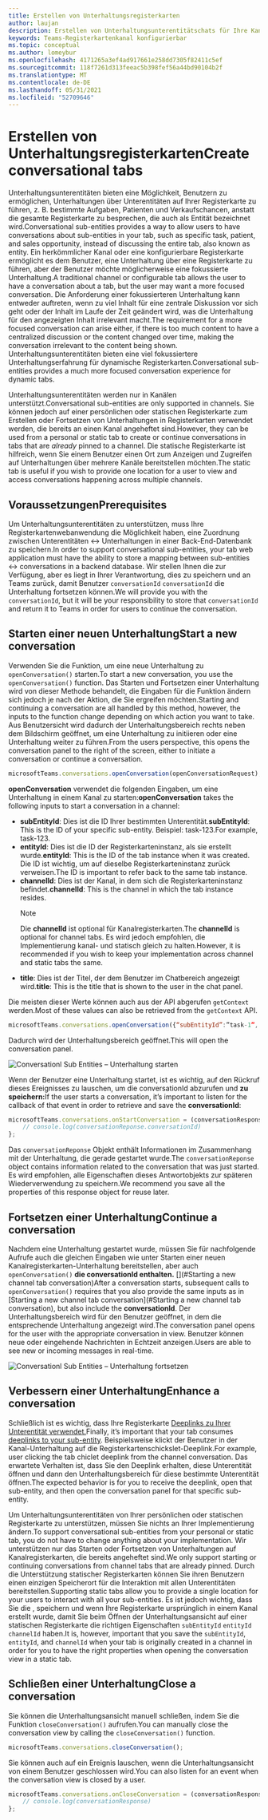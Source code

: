 ```yaml
---
title: Erstellen von Unterhaltungsregisterkarten
author: laujan
description: Erstellen von Unterhaltungsunterentitätschats für Ihre Kanalregisterkarten
keywords: Teams-Registerkartenkanal konfigurierbar
ms.topic: conceptual
ms.author: lomeybur
ms.openlocfilehash: 4171265a3ef4ad917661e258dd7305f82411c5ef
ms.sourcegitcommit: 118f7261d313feeac5b398fef56a44bd90104b2f
ms.translationtype: MT
ms.contentlocale: de-DE
ms.lasthandoff: 05/31/2021
ms.locfileid: "52709646"
---
```

# <a name="create-conversational-tabs"></a><span data-ttu-id="fbb17-104">Erstellen von Unterhaltungsregisterkarten</span><span class="sxs-lookup"><span data-stu-id="fbb17-104">Create conversational tabs</span></span>

<span data-ttu-id="fbb17-105">Unterhaltungsunterentitäten bieten eine Möglichkeit, Benutzern zu ermöglichen, Unterhaltungen über Unterentitäten auf Ihrer Registerkarte zu führen, z. B. bestimmte Aufgaben, Patienten und Verkaufschancen, anstatt die gesamte Registerkarte zu besprechen, die auch als Entität bezeichnet wird.</span><span class="sxs-lookup"><span data-stu-id="fbb17-105">Conversational sub-entities provides a way to allow users to have conversations about sub-entities in your tab, such as specific task, patient, and sales opportunity, instead of discussing the entire tab, also known as entity.</span></span> <span data-ttu-id="fbb17-106">Ein herkömmlicher Kanal oder eine konfigurierbare Registerkarte ermöglicht es dem Benutzer, eine Unterhaltung über eine Registerkarte zu führen, aber der Benutzer möchte möglicherweise eine fokussierte Unterhaltung.</span><span class="sxs-lookup"><span data-stu-id="fbb17-106">A traditional channel or configurable tab allows the user to have a conversation about a tab, but the user may want a more focused conversation.</span></span> <span data-ttu-id="fbb17-107">Die Anforderung einer fokussierteren Unterhaltung kann entweder auftreten, wenn zu viel Inhalt für eine zentrale Diskussion vor sich geht oder der Inhalt im Laufe der Zeit geändert wird, was die Unterhaltung für den angezeigten Inhalt irrelevant macht.</span><span class="sxs-lookup"><span data-stu-id="fbb17-107">The requirement for a more focused conversation can arise either, if there is too much content to have a centralized discussion or the content changed over time, making the conversation irrelevant to the content being shown.</span></span> <span data-ttu-id="fbb17-108">Unterhaltungsunterentitäten bieten eine viel fokussiertere Unterhaltungserfahrung für dynamische Registerkarten.</span><span class="sxs-lookup"><span data-stu-id="fbb17-108">Conversational sub-entities provides a much more focused conversation experience for dynamic tabs.</span></span>

<span data-ttu-id="fbb17-109">Unterhaltungsunterentitäten werden nur in Kanälen unterstützt.</span><span class="sxs-lookup"><span data-stu-id="fbb17-109">Conversational sub-entities are only supported in channels.</span></span> <span data-ttu-id="fbb17-110">Sie können jedoch auf einer persönlichen oder statischen Registerkarte zum  Erstellen oder Fortsetzen von Unterhaltungen in Registerkarten verwendet werden, die bereits an einen Kanal angeheftet sind.</span><span class="sxs-lookup"><span data-stu-id="fbb17-110">However, they can be used from a personal or static tab to create or continue conversations in tabs that are *already* pinned to a channel.</span></span> <span data-ttu-id="fbb17-111">Die statische Registerkarte ist hilfreich, wenn Sie einem Benutzer einen Ort zum Anzeigen und Zugreifen auf Unterhaltungen über mehrere Kanäle bereitstellen möchten.</span><span class="sxs-lookup"><span data-stu-id="fbb17-111">The static tab is useful if you wish to provide one location for a user to view and access conversations happening across multiple channels.</span></span>

## <a name="prerequisites"></a><span data-ttu-id="fbb17-112">Voraussetzungen</span><span class="sxs-lookup"><span data-stu-id="fbb17-112">Prerequisites</span></span>

<span data-ttu-id="fbb17-113">Um Unterhaltungsunterentitäten zu unterstützen, muss Ihre Registerkartenwebanwendung die Möglichkeit haben, eine Zuordnung zwischen Unterentitäten ↔ Unterhaltungen in einer Back-End-Datenbank zu speichern.</span><span class="sxs-lookup"><span data-stu-id="fbb17-113">In order to support conversational sub-entities, your tab web application must have the ability to store a mapping between sub-entities ↔ conversations in a backend database.</span></span> <span data-ttu-id="fbb17-114">Wir stellen Ihnen die zur Verfügung, aber es liegt in Ihrer Verantwortung, dies zu speichern und an Teams zurück, damit Benutzer `conversationId` `conversationId` die Unterhaltung fortsetzen können.</span><span class="sxs-lookup"><span data-stu-id="fbb17-114">We will provide you with the `conversationId`, but it will be your responsibility to store that `conversationId` and return it to Teams in order for users to continue the conversation.</span></span>

## <a name="start-a-new-conversation"></a><span data-ttu-id="fbb17-115">Starten einer neuen Unterhaltung</span><span class="sxs-lookup"><span data-stu-id="fbb17-115">Start a new conversation</span></span>

<span data-ttu-id="fbb17-116">Verwenden Sie die Funktion, um eine neue Unterhaltung zu `openConversation()` starten.</span><span class="sxs-lookup"><span data-stu-id="fbb17-116">To start a new conversation, you use the `openConversation()` function.</span></span> <span data-ttu-id="fbb17-117">Das Starten und Fortsetzen einer Unterhaltung wird von dieser Methode behandelt, die Eingaben für die Funktion ändern sich jedoch je nach der Aktion, die Sie ergreifen möchten.</span><span class="sxs-lookup"><span data-stu-id="fbb17-117">Starting and continuing a conversation are all handled by this method, however, the inputs to the function change depending on which action you want to take.</span></span> <span data-ttu-id="fbb17-118">Aus Benutzersicht wird dadurch der Unterhaltungsbereich rechts neben dem Bildschirm geöffnet, um eine Unterhaltung zu initiieren oder eine Unterhaltung weiter zu führen.</span><span class="sxs-lookup"><span data-stu-id="fbb17-118">From the users perspective, this opens the conversation panel to the right of the screen, either to initiate a conversation or continue a conversation.</span></span>

``` javascript
microsoftTeams.conversations.openConversation(openConversationRequest);
```

<span data-ttu-id="fbb17-119">**openConversation** verwendet die folgenden Eingaben, um eine Unterhaltung in einem Kanal zu starten:</span><span class="sxs-lookup"><span data-stu-id="fbb17-119">**openConversation** takes the following inputs to start a conversation in a channel:</span></span>

* <span data-ttu-id="fbb17-120">**subEntityId**: Dies ist die ID Ihrer bestimmten Unterentität.</span><span class="sxs-lookup"><span data-stu-id="fbb17-120">**subEntityId**: This is the ID of your specific sub-entity.</span></span> <span data-ttu-id="fbb17-121">Beispiel: task-123.</span><span class="sxs-lookup"><span data-stu-id="fbb17-121">For example, task-123.</span></span>
* <span data-ttu-id="fbb17-122">**entityId**: Dies ist die ID der Registerkarteninstanz, als sie erstellt wurde.</span><span class="sxs-lookup"><span data-stu-id="fbb17-122">**entityId**: This is the ID of the tab instance when it was created.</span></span> <span data-ttu-id="fbb17-123">Die ID ist wichtig, um auf dieselbe Registerkarteninstanz zurück verweisen.</span><span class="sxs-lookup"><span data-stu-id="fbb17-123">The ID is important to refer back to the same tab instance.</span></span>
* <span data-ttu-id="fbb17-124">**channelId**: Dies ist der Kanal, in dem sich die Registerkarteninstanz befindet.</span><span class="sxs-lookup"><span data-stu-id="fbb17-124">**channelId**: This is the channel in which the tab instance resides.</span></span>
   > [!NOTE]
   > <span data-ttu-id="fbb17-125">Die **channelId** ist optional für Kanalregisterkarten.</span><span class="sxs-lookup"><span data-stu-id="fbb17-125">The **channelId** is optional for channel tabs.</span></span> <span data-ttu-id="fbb17-126">Es wird jedoch empfohlen, die Implementierung kanal- und statisch gleich zu halten.</span><span class="sxs-lookup"><span data-stu-id="fbb17-126">However, it is recommended if you wish to keep your implementation across channel and static tabs the same.</span></span>
* <span data-ttu-id="fbb17-127">**title**: Dies ist der Titel, der dem Benutzer im Chatbereich angezeigt wird.</span><span class="sxs-lookup"><span data-stu-id="fbb17-127">**title**: This is the title that is shown to the user in the chat panel.</span></span>

<span data-ttu-id="fbb17-128">Die meisten dieser Werte können auch aus der API abgerufen `getContext` werden.</span><span class="sxs-lookup"><span data-stu-id="fbb17-128">Most of these values can also be retrieved from the `getContext` API.</span></span>

```javascript
microsoftTeams.conversations.openConversation({“subEntityId”:”task-1”, “entityId”: “tabInstanceId-1”, “channelId”: ”19:baa6e71f65b948d189bf5c892baa8e5a@thread.skype”, “title”: "Task Title”});
```

<span data-ttu-id="fbb17-129">Dadurch wird der Unterhaltungsbereich geöffnet.</span><span class="sxs-lookup"><span data-stu-id="fbb17-129">This will open the conversation panel.</span></span>

![Conversationl Sub Entities – Unterhaltung starten](~/assets/images/tabs/conversational-subentities/start-conversation.png)

<span data-ttu-id="fbb17-131">Wenn der Benutzer eine Unterhaltung startet, ist es wichtig, auf den Rückruf dieses Ereignisses zu lauschen, um die conversationId abzurufen und **zu speichern:**</span><span class="sxs-lookup"><span data-stu-id="fbb17-131">If the user starts a conversation, it’s important to listen for the callback of that event in order to retrieve and save the **conversationId**:</span></span>

```javascript
microsoftTeams.conversations.onStartConversation = (conversationResponse) => {
    // console.log(conversationReponse.conversationId)
};
```

<span data-ttu-id="fbb17-132">Das `conversationReponse` Objekt enthält Informationen im Zusammenhang mit der Unterhaltung, die gerade gestartet wurde.</span><span class="sxs-lookup"><span data-stu-id="fbb17-132">The `conversationReponse` object contains information related to the conversation that was just started.</span></span> <span data-ttu-id="fbb17-133">Es wird empfohlen, alle Eigenschaften dieses Antwortobjekts zur späteren Wiederverwendung zu speichern.</span><span class="sxs-lookup"><span data-stu-id="fbb17-133">We recommend you save all the properties of this response object for reuse later.</span></span>

## <a name="continue-a-conversation"></a><span data-ttu-id="fbb17-134">Fortsetzen einer Unterhaltung</span><span class="sxs-lookup"><span data-stu-id="fbb17-134">Continue a conversation</span></span>

<span data-ttu-id="fbb17-135">Nachdem eine Unterhaltung gestartet wurde, müssen Sie für nachfolgende Aufrufe auch die gleichen Eingaben wie unter Starten einer neuen Kanalregisterkarten-Unterhaltung bereitstellen, aber auch `openConversation()` **die conversationId enthalten.** [](#Starting a new channel tab conversation)</span><span class="sxs-lookup"><span data-stu-id="fbb17-135">After a conversation starts, subsequent calls to `openConversation()` requires that you also provide the same inputs as in [Starting a new channel tab conversation](#Starting a new channel tab conversation), but also include the **conversationId**.</span></span> <span data-ttu-id="fbb17-136">Der Unterhaltungsbereich wird für den Benutzer geöffnet, in dem die entsprechende Unterhaltung angezeigt wird.</span><span class="sxs-lookup"><span data-stu-id="fbb17-136">The conversation panel opens for the user with the appropriate conversation in view.</span></span> <span data-ttu-id="fbb17-137">Benutzer können neue oder eingehende Nachrichten in Echtzeit anzeigen.</span><span class="sxs-lookup"><span data-stu-id="fbb17-137">Users are able to see new or incoming messages in real-time.</span></span>

![Conversationl Sub Entities – Unterhaltung fortsetzen](~/assets/images/tabs/conversational-subentities/continue-conversation.png)

## <a name="enhance-a-conversation"></a><span data-ttu-id="fbb17-139">Verbessern einer Unterhaltung</span><span class="sxs-lookup"><span data-stu-id="fbb17-139">Enhance a conversation</span></span>

<span data-ttu-id="fbb17-140">Schließlich ist es wichtig, dass Ihre Registerkarte [Deeplinks zu Ihrer Unterentität verwendet.](~/concepts/build-and-test/deep-links.md)</span><span class="sxs-lookup"><span data-stu-id="fbb17-140">Finally, it’s important that your tab consumes [deeplinks to your sub-entity](~/concepts/build-and-test/deep-links.md).</span></span> <span data-ttu-id="fbb17-141">Beispielsweise klickt der Benutzer in der Kanal-Unterhaltung auf die Registerkartenschickslet-Deeplink.</span><span class="sxs-lookup"><span data-stu-id="fbb17-141">For example, user clicking the tab chiclet deeplink from the channel conversation.</span></span> <span data-ttu-id="fbb17-142">Das erwartete Verhalten ist, dass Sie den Deeplink erhalten, diese Unterentität öffnen und dann den Unterhaltungsbereich für diese bestimmte Unterentität öffnen.</span><span class="sxs-lookup"><span data-stu-id="fbb17-142">The expected behavior is for you to receive the deeplink, open that sub-entity, and then open the conversation panel for that specific sub-entity.</span></span>

<span data-ttu-id="fbb17-143">Um Unterhaltungsunterentitäten von Ihrer persönlichen oder statischen Registerkarte zu unterstützen, müssen Sie nichts an Ihrer Implementierung ändern.</span><span class="sxs-lookup"><span data-stu-id="fbb17-143">To support conversational sub-entities from your personal or static tab, you do not have to change anything about your implementation.</span></span> <span data-ttu-id="fbb17-144">Wir unterstützen nur das Starten oder Fortsetzen von Unterhaltungen auf Kanalregisterkarten, die bereits angeheftet sind.</span><span class="sxs-lookup"><span data-stu-id="fbb17-144">We only support starting or continuing conversations from channel tabs that are already pinned.</span></span> <span data-ttu-id="fbb17-145">Durch die Unterstützung statischer Registerkarten können Sie ihren Benutzern einen einzigen Speicherort für die Interaktion mit allen Unterentitäten bereitstellen.</span><span class="sxs-lookup"><span data-stu-id="fbb17-145">Supporting static tabs allow you to provide a single location for your users to interact with all your sub-entities.</span></span> <span data-ttu-id="fbb17-146">Es ist jedoch wichtig, dass Sie die , speichern und wenn Ihre Registerkarte ursprünglich in einem Kanal erstellt wurde, damit Sie beim Öffnen der Unterhaltungsansicht auf einer statischen Registerkarte die richtigen Eigenschaften `subEntityId` `entityId` `channelId` haben.</span><span class="sxs-lookup"><span data-stu-id="fbb17-146">It is, however, important that you save the `subEntityId`, `entityId`, and `channelId` when your tab is originally created in a channel in order for you to have the right properties when opening the conversation view in a static tab.</span></span>

## <a name="close-a-conversation"></a><span data-ttu-id="fbb17-147">Schließen einer Unterhaltung</span><span class="sxs-lookup"><span data-stu-id="fbb17-147">Close a conversation</span></span>

<span data-ttu-id="fbb17-148">Sie können die Unterhaltungsansicht manuell schließen, indem Sie die Funktion `closeConversation()` aufrufen.</span><span class="sxs-lookup"><span data-stu-id="fbb17-148">You can manually close the conversation view by calling the `closeConversation()` function.</span></span>

```javascript
microsoftTeams.conversations.closeConversation();
```

<span data-ttu-id="fbb17-149">Sie können auch auf ein Ereignis lauschen, wenn die Unterhaltungsansicht von einem Benutzer geschlossen wird.</span><span class="sxs-lookup"><span data-stu-id="fbb17-149">You can also listen for an event when the conversation view is closed by a user.</span></span>

```javascript
microsoftTeams.conversations.onCloseConversation = (conversationResponse) => {
    // console.log(conversationResponse)
};
```
